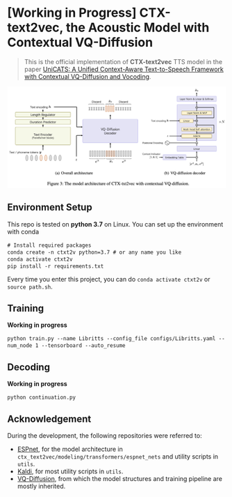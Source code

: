 # \[Working in Progress\] CTX-text2vec, the Acoustic Model with Contextual VQ-Diffusion
> This is the official implementation of **CTX-text2vec** TTS model in the paper [UniCATS: A Unified Context-Aware Text-to-Speech Framework with Contextual VQ-Diffusion and Vocoding](https://arxiv.org/abs/2306.07547).

![main](asset/main.png)

## Environment Setup

This repo is tested on **python 3.7** on Linux. You can set up the environment with conda
```shell
# Install required packages
conda create -n ctxt2v python=3.7 # or any name you like
conda activate ctxt2v
pip install -r requirements.txt
```

Every time you enter this project, you can do `conda activate ctxt2v` or `source path.sh`.

## Training
**Working in progress**

```shell
python train.py --name Libritts --config_file configs/Libritts.yaml --num_node 1 --tensorboard --auto_resume
```

## Decoding
**Working in progress**

```shell
python continuation.py
```

## Acknowledgement
During the development, the following repositories were referred to:
* [ESPnet](https://github.com/espnet/espnet), for the model architecture in `ctx_text2vec/modeling/transformers/espnet_nets` and utility scripts in `utils`.
* [Kaldi](https://github.com/kaldi-asr/kaldi), for most utility scripts in `utils`.
* [VQ-Diffusion](https://github.com/microsoft/VQ-Diffusion), from which the model structures and training pipeline are mostly inherited.